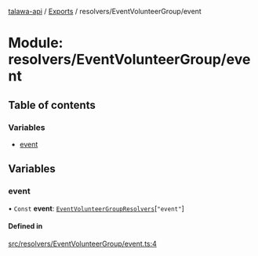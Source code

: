 [talawa-api](../README.md) / [Exports](../modules.md) / resolvers/EventVolunteerGroup/event

# Module: resolvers/EventVolunteerGroup/event

## Table of contents

### Variables

- [event](resolvers_EventVolunteerGroup_event.md#event)

## Variables

### event

• `Const` **event**: [`EventVolunteerGroupResolvers`](types_generatedGraphQLTypes.md#eventvolunteergroupresolvers)[``"event"``]

#### Defined in

[src/resolvers/EventVolunteerGroup/event.ts:4](https://github.com/PalisadoesFoundation/talawa-api/blob/65069df/src/resolvers/EventVolunteerGroup/event.ts#L4)
